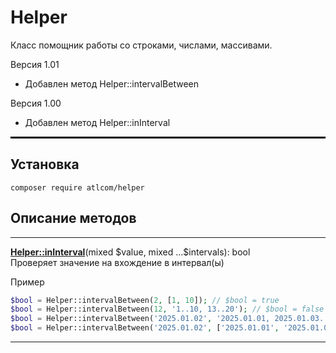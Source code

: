 # Helper

Класс помощник работы со строками, числами, массивами.

Версия 1.01
- Добавлен метод Helper::intervalBetween

Версия 1.00
- Добавлен метод Helper::inInterval

<hr style="border:1px solid black">

## Установка

```
composer require atlcom/helper
```

## Описание методов

---

**[Helper::inInterval](./tests/HelperString/InIntervalTest.php)**(mixed \$value, mixed ...\$intervals): bool\
Проверяет значение на вхождение в интервал(ы)

Пример
```php
$bool = Helper::intervalBetween(2, [1, 10]); // $bool = true
$bool = Helper::intervalBetween(12, '1..10, 13..20'); // $bool = false
$bool = Helper::intervalBetween('2025.01.02', '2025.01.01, 2025.01.03..2025.01.04'); // $bool = false
$bool = Helper::intervalBetween('2025.01.02', ['2025.01.01', '2025.01.03']); // $bool = true

```

---

